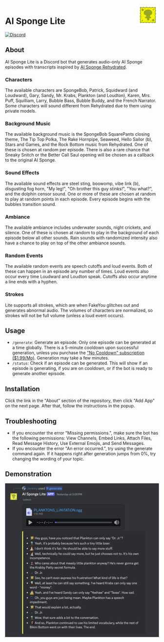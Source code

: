 <img src="img/Logo.gif" alt="Logo" title="Logo" align="right" width="72" height="72" />

# AI Sponge Lite

[![Discord](https://img.shields.io/discord/1289760166891225088?style=for-the-badge&logo=discord&logoColor=ffffff&label=Support&color=5865F2)](https://discord.gg/4qXZXZF3Vs)

## About

AI Sponge Lite is a Discord bot that generates audio-only AI Sponge episodes with transcripts inspired by
[AI Sponge Rehydrated](https://aisponge.riskivr.com/).

### Characters

The available characters are SpongeBob, Patrick, Squidward (and Loudward), Gary, Sandy, Mr. Krabs, Plankton (and
Loudton), Karen, Mrs. Puff, Squilliam, Larry, Bubble Bass, Bubble Buddy, and the French Narrator. Some characters will
sound different from Rehydrated due to them using private models.

### Background Music

The available background music is the SpongeBob SquarePants closing theme, The Tip Top Polka, The Rake Hornpipe,
Seaweed, Hello Sailor (b), Stars and Games, and the Rock Bottom music from Rehydrated. One of these is chosen at random
per episode. There is also a rare chance that Sneaky Snitch or the Better Call Saul opening will be chosen as a callback
to the original AI Sponge.

### Sound Effects

The available sound effects are steel sting, boowomp, vibe link (b), disgusting fog horn, "My leg!", "Oh brother this
guy stinks!", "You what?", and the dolphin censor sound. One or more of these are chosen at random to play at random
points in each episode. Every episode begins with the bubbles transition sound.

### Ambiance

The available ambiance includes underwater sounds, night crickets, and silence. One of these is chosen at random to play
in the background of each episode below all other sounds. Rain sounds with randomized intensity also have a chance to
play on top of the other ambiance sounds.

### Random Events

The available random events are speech cutoffs and loud events. Both of these can happen in an episode any number of
times. Loud events also occur every time Loudward and Loudton speak. Cutoffs also occur anytime a line ends with a
hyphen.

### Strokes

Lite supports all strokes, which are when FakeYou glitches out and generates abnormal audio. The volumes of characters
are normalized, so strokes will not be full volume (unless a loud event occurs).

## Usage

- `/generate`: Generate an episode. Only one episode can be generated at a time globally. There is a 5-minute cooldown
  upon successful generation, unless you purchase the
  ["No Cooldown" subscription ($1.99/Mo)](https://discord.com/discovery/applications/1254296070599610469/store/1343274119084638239).
  Generation may take a few minutes.
- `/status`: Check if an episode can be generated. This will show if an episode is generating, if you are on cooldown,
  or if the bot is ready to generate another episode.

## Installation

Click the link in the "About" section of the repository, then click "Add App" on the next page. After that, follow the
instructions in the popup.

## Troubleshooting

- If you encounter the error "Missing permissions.", make sure the bot has the following permissions: View
  Channels, Embed Links, Attach Files, Read Message History, Use External Emojis, and Send Messages.
- If you encounter the error "An error occurred.", try using the generate command again. If it happens right
  after generation jumps from 0%, try changing the wording of your topic.

## Demonstration

![Output](img/output.png)
